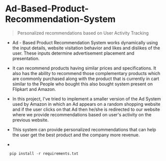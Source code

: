 # Ad-Based-Product-Recommendation-System

> Personalized recommendations based on User Activity Tracking

* Ad - Based Product Recommendation System works dynamically using the input details,  website visitation behavior and likes and dislikes of the user. These inputs determine advertisement placement and presentation. 

* It can recommend products having similar prices and specifications. It also has the ability to recommend those complementary products which are commonly purchased along with the product that is currently in cart similar to the People who bought this also bought system present on Flipkart and Amazon.

* In this project, I've tried to implement a smaller version of the Ad System used by Amazon in which an Ad appears on a random shopping website and if the user clicks on that Ad then he/she is redirected to our website where we provide recommendations based on user's activity on the previous website. 

* This system can provide personalized recommendations that can help the user get the best product and the company more revenue.
* 
```python
  pip install -r requirements.txt
```

